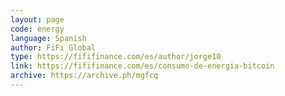 ```yaml
---
layout: page
code: energy
language: Spanish
author: FiFi Global
type: https://fififinance.com/es/author/jorge10
link: https://fififinance.com/es/consumo-de-energia-bitcoin
archive: https://archive.ph/mgfcq
---
```


